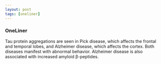 ```yaml
---
layout: post
tags: [oneliner]
---
```



### OneLiner

Tau protein aggregations are seen in Pick disease, which affects the frontal and temporal lobes, and Alzheimer disease, which affects the cortex. Both diseases manifest with abnormal behavior. Alzheimer disease is also associated with increased amyloid β-peptides.
